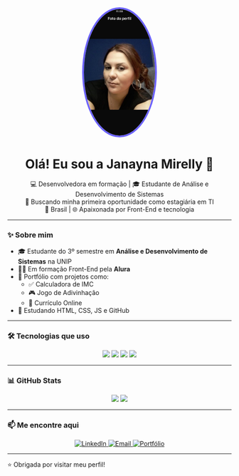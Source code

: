 <div align="center">
  <img src="https://raw.githubusercontent.com/janamirelly/janamirelly/main/81781.jpg" width="160" style="border-radius: 50%; border: 4px solid #6C63FF;" alt="Foto de Janayna Mirelly">
</div>

<h1 align="center">Olá! Eu sou a Janayna Mirelly 👋</h1>

<p align="center">
  💻 Desenvolvedora em formação | 🎓 Estudante de Análise e Desenvolvimento de Sistemas <br/>
  🚀 Buscando minha primeira oportunidade como estagiária em TI <br/>
  📍 Brasil | 🌐 Apaixonada por Front-End e tecnologia
</p>

---

### ✨ Sobre mim

- 🎓 Estudante do 3º semestre em **Análise e Desenvolvimento de Sistemas** na UNIP  
- 👩‍💻 Em formação Front-End pela **Alura**  
- 🧩 Portfólio com projetos como:
  - ✅ Calculadora de IMC
  - 🎮 Jogo de Adivinhação
  - 📄 Currículo Online  
- 📌 Estudando HTML, CSS, JS e GitHub

---

### 🛠 Tecnologias que uso

<div align="center">
  <img src="https://cdn.jsdelivr.net/gh/devicons/devicon/icons/html5/html5-original.svg" width="45" />
  <img src="https://cdn.jsdelivr.net/gh/devicons/devicon/icons/css3/css3-original.svg" width="45" />
  <img src="https://cdn.jsdelivr.net/gh/devicons/devicon/icons/javascript/javascript-original.svg" width="45" />
  <img src="https://cdn.jsdelivr.net/gh/devicons/devicon/icons/github/github-original.svg" width="45" />
</div>

---

### 📊 GitHub Stats

<div align="center">
  <img height="180em" src="https://github-readme-stats.vercel.app/api?username=janamirelly&show_icons=true&theme=tokyonight" />
  <img height="180em" src="https://github-readme-stats.vercel.app/api/top-langs/?username=janamirelly&layout=compact&langs_count=7&theme=tokyonight" />
</div>

---

### 📫 Me encontre aqui

<p align="center">
  <a href="https://www.linkedin.com/in/janayna-mirelly-5aa8855/" target="_blank">
    <img src="https://img.shields.io/badge/LinkedIn-blue?style=for-the-badge&logo=linkedin" alt="LinkedIn"/>
  </a>
  <a href="mailto:janaynamirelly@gmail.com">
    <img src="https://img.shields.io/badge/E--mail-red?style=for-the-badge&logo=gmail" alt="Email"/>
  </a>
  <a href="https://janamirelly.github.io/Portfolio/" target="_blank">
    <img src="https://img.shields.io/badge/Portfólio-000?style=for-the-badge&logo=google-chrome" alt="Portfólio"/>
  </a>
</p>

---

⭐ Obrigada por visitar meu perfil!




